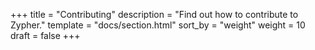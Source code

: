 +++
title = "Contributing"
description = "Find out how to contribute to Zypher."
template = "docs/section.html"
sort_by = "weight"
weight = 10
draft = false
+++
